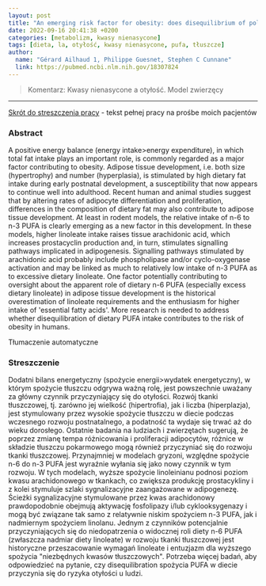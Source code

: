 ```yaml
---
layout: post
title: "An emerging risk factor for obesity: does disequilibrium of polyunsaturated fatty acid metabolism contribute to excessive adipose tissue development?"
date: 2022-09-16 20:41:38 +0200
categories: [metabolizm, kwasy nienasycone]
tags: [dieta, la, otyłość, kwasy nienasycone, pufa, tłuszcze]
author:
  name: "Gérard Ailhaud 1, Philippe Guesnet, Stephen C Cunnane" 
  link: https://pubmed.ncbi.nlm.nih.gov/18307824
---
```

> Komentarz: Kwasy nienasycone a otyłość. Model zwierzęcy
> 
<hr>


[Skrót do streszczenia pracy](https://pubmed.ncbi.nlm.nih.gov/18307824/) - tekst pełnej pracy na prośbe moich pacjentów


### Abstract
A positive energy balance (energy intake>energy expenditure), in which total fat intake plays an important role, is commonly regarded as a major factor contributing to obesity. Adipose tissue development, i.e. both size (hypertrophy) and number (hyperplasia), is stimulated by high dietary fat intake during early postnatal development, a susceptibility that now appears to continue well into adulthood. Recent human and animal studies suggest that by altering rates of adipocyte differentiation and proliferation, differences in the composition of dietary fat may also contribute to adipose tissue development. At least in rodent models, the relative intake of n-6 to n-3 PUFA is clearly emerging as a new factor in this development. In these models, higher linoleate intake raises tissue arachidonic acid, which increases prostacyclin production and, in turn, stimulates signalling pathways implicated in adipogenesis. Signalling pathways stimulated by arachidonic acid probably include phospholipase and/or cyclo-oxygenase activation and may be linked as much to relatively low intake of n-3 PUFA as to excessive dietary linoleate. One factor potentially contributing to oversight about the apparent role of dietary n-6 PUFA (especially excess dietary linoleate) in adipose tissue development is the historical overestimation of linoleate requirements and the enthusiasm for higher intake of 'essential fatty acids'. More research is needed to address whether disequilibration of dietary PUFA intake contributes to the risk of obesity in humans.

Tłumaczenie automatyczne
### Streszczenie
Dodatni bilans energetyczny (spożycie energii>wydatek energetyczny), w którym spożycie tłuszczu odgrywa ważną rolę, jest powszechnie uważany za główny czynnik przyczyniający się do otyłości. Rozwój tkanki tłuszczowej, tj. zarówno jej wielkość (hipertrofia), jak i liczba (hiperplazja), jest stymulowany przez wysokie spożycie tłuszczu w diecie podczas wczesnego rozwoju postnatalnego, a podatność ta wydaje się trwać aż do wieku dorosłego. Ostatnie badania na ludziach i zwierzętach sugerują, że poprzez zmianę tempa różnicowania i proliferacji adipocytów, różnice w składzie tłuszczu pokarmowego mogą również przyczyniać się do rozwoju tkanki tłuszczowej. Przynajmniej w modelach gryzoni, względne spożycie n-6 do n-3 PUFA jest wyraźnie wyłania się jako nowy czynnik w tym rozwoju. W tych modelach, wyższe spożycie linoleinianu podnosi poziom kwasu arachidonowego w tkankach, co zwiększa produkcję prostacykliny i z kolei stymuluje szlaki sygnalizacyjne zaangażowane w adipogenezę. Ścieżki sygnalizacyjne stymulowane przez kwas arachidonowy prawdopodobnie obejmują aktywację fosfolipazy i/lub cyklooksygenazy i mogą być związane tak samo z relatywnie niskim spożyciem n-3 PUFA, jak i nadmiernym spożyciem linolanu. Jednym z czynników potencjalnie przyczyniających się do niedopatrzenia o widocznej roli diety n-6 PUFA (zwłaszcza nadmiar diety linoleate) w rozwoju tkanki tłuszczowej jest historyczne przeszacowanie wymagań linoleate i entuzjazm dla wyższego spożycia "niezbędnych kwasów tłuszczowych". Potrzeba więcej badań, aby odpowiedzieć na pytanie, czy disequilibration spożycia PUFA w diecie przyczynia się do ryzyka otyłości u ludzi.

